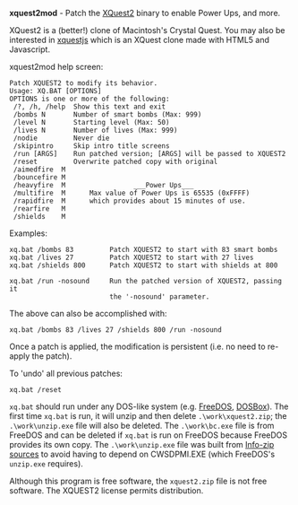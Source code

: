 **xquest2mod** - Patch the [XQuest2](http://www.swallowtail.org/xquest/) binary
to enable Power Ups, and more.

XQuest2 is a (better!) clone of Macintosh's Crystal Quest. You may also be
interested in [xquestjs](https://github.com/scottrippey/xquestjs) which is
an XQuest clone made with HTML5 and Javascript.

xquest2mod help screen:

    Patch XQUEST2 to modify its behavior.
    Usage: XQ.BAT [OPTIONS]
    OPTIONS is one or more of the following:
     /?, /h, /help  Show this text and exit
     /bombs N       Number of smart bombs (Max: 999)
     /level N       Starting level (Max: 50)
     /lives N       Number of lives (Max: 999)
     /nodie         Never die
     /skipintro     Skip intro title screens
     /run [ARGS]    Run patched version; [ARGS] will be passed to XQUEST2
     /reset         Overwrite patched copy with original
     /aimedfire  M
     /bouncefire M
     /heavyfire  M                 ___Power Ups___
     /multifire  M      Max value of Power Ups is 65535 (0xFFFF)
     /rapidfire  M      which provides about 15 minutes of use.
     /rearfire   M
     /shields    M


Examples:

    xq.bat /bombs 83         Patch XQUEST2 to start with 83 smart bombs
    xq.bat /lives 27         Patch XQUEST2 to start with 27 lives
    xq.bat /shields 800      Patch XQUEST2 to start with shields at 800

    xq.bat /run -nosound     Run the patched version of XQUEST2, passing it
                             the '-nosound' parameter.

The above can also be accomplished with:

    xq.bat /bombs 83 /lives 27 /shields 800 /run -nosound


Once a patch is applied, the modification is persistent (i.e. no need to
re-apply the patch).

To 'undo' all previous patches:

    xq.bat /reset



`xq.bat` should run under any DOS-like system
(e.g. [FreeDOS](https://www.freedos.org), [DOSBox](https://www.dosbox.com/)).
The first time `xq.bat` is run, it will unzip and then delete
`.\work\xquest2.zip`; the `.\work\unzip.exe` file will also be deleted. The `.\work\bc.exe` file is from FreeDOS and can be deleted if `xq.bat` is run on
FreeDOS because FreeDOS provides its own copy. The `.\work\unzip.exe` file was
built from
[Info-zip sources](https://sourceforge.net/projects/infozip/files/UnZip%206.x%20%28latest%29/UnZip%206.0/)
to avoid having to depend on CWSDPMI.EXE (which FreeDOS's `unzip.exe` requires).

Although this program is free software, the `xquest2.zip` file is not free
software. The XQUEST2 license permits distribution.
